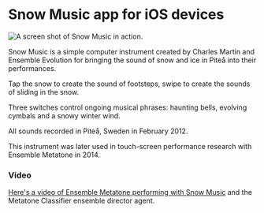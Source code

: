 # Snow Music app for iOS devices

![A screen shot of Snow Music in action.]()

Snow Music is a simple computer instrument created by Charles Martin and Ensemble Evolution for bringing the sound of snow and ice in Piteå into their performances.

Tap the snow to create the sound of footsteps, swipe to create the sounds of sliding in the snow.

Three switches control ongoing musical phrases: haunting bells, evolving cymbals and a snowy winter wind.

All sounds recorded in Piteå, Sweden in February 2012.

This instrument was later used in touch-screen performance research with Ensemble Metatone in 2014. 

### Video 

[Here's a video of Ensemble Metatone performing with Snow Music](https://youtu.be/ctuR_0RiZPw) and the Metatone Classifier ensemble director agent.
